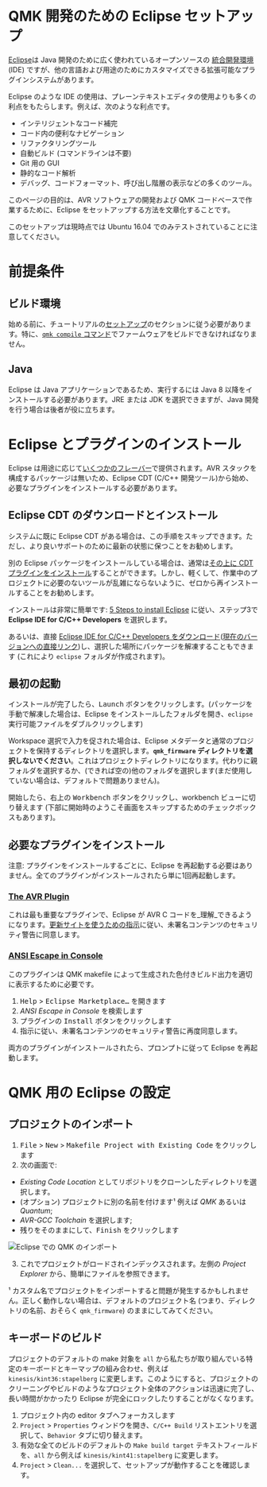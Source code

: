# QMK 開発のための Eclipse セットアップ

<!---
  original document: 0.12.41:docs/other_eclipse.md
  git diff 0.12.41 HEAD -- docs/other_eclipse.md | cat
-->

[Eclipse][1]は Java 開発のために広く使われているオープンソースの [統合開発環境](https://en.wikipedia.org/wiki/Integrated_development_environment) (IDE) ですが、他の言語および用途のためにカスタマイズできる拡張可能なプラグインシステムがあります。

Eclipse のような IDE の使用は、プレーンテキストエディタの使用よりも多くの利点をもたらします。例えば、次のような利点です。
* インテリジェントなコード補完
* コード内の便利なナビゲーション
* リファクタリングツール
* 自動ビルド (コマンドラインは不要)
* Git 用の GUI
* 静的なコード解析
* デバッグ、コードフォーマット、呼び出し階層の表示などの多くのツール。

このページの目的は、AVR ソフトウェアの開発および QMK コードベースで作業するために、Eclipse をセットアップする方法を文章化することです。

このセットアップは現時点では Ubuntu 16.04 でのみテストされていることに注意してください。

# 前提条件
## ビルド環境
始める前に、チュートリアルの[セットアップ](ja/tutorial_getting_started.md)のセクションに従う必要があります。特に、[`qmk compile` コマンド](ja/tutorial_building_firmware.md#build-your-firmware)でファームウェアをビルドできなければなりません。

## Java
Eclipse は Java アプリケーションであるため、実行するには Java 8 以降をインストールする必要があります。JRE または JDK を選択できますが、Java 開発を行う場合は後者が役に立ちます。

# Eclipse とプラグインのインストール
Eclipse は用途に応じて[いくつかのフレーバー](https://www.eclipse.org/downloads/eclipse-packages/)で提供されます。AVR スタックを構成するパッケージは無いため、Eclipse CDT (C/C++ 開発ツール)から始め、必要なプラグインをインストールする必要があります。

## Eclipse CDT のダウンロードとインストール
システムに既に Eclipse CDT がある場合は、この手順をスキップできます。ただし、より良いサポートのために最新の状態に保つことをお勧めします。

別の Eclipse パッケージをインストールしている場合は、通常は[その上に CDT プラグインをインストール](https://eclipse.org/cdt/downloads.php)することができます。しかし、軽くして、作業中のプロジェクトに必要のないツールが乱雑にならないように、ゼロから再インストールすることをお勧めします。

インストールは非常に簡単です: [5 Steps to install Eclipse](https://eclipse.org/downloads/eclipse-packages/?show_instructions=TRUE) に従い、ステップ3で **Eclipse IDE for C/C++ Developers** を選択します。

あるいは、直接 [Eclipse IDE for C/C++ Developers をダウンロード](https://www.eclipse.org/downloads/eclipse-packages/)([現在のバージョンへの直接リンク](https://www.eclipse.org/downloads/packages/eclipse-ide-cc-developers/neonr))し、選択した場所にパッケージを解凍することもできます (これにより `eclipse` フォルダが作成されます)。

## 最初の起動
インストールが完了したら、<kbd>Launch</kbd> ボタンをクリックします。(パッケージを手動で解凍した場合は、Eclipse をインストールしたフォルダを開き、`eclipse` 実行可能ファイルをダブルクリックします)

Workspace 選択で入力を促された場合は、Eclipse メタデータと通常のプロジェクトを保持するディレクトリを選択します。**`qmk_firmware` ディレクトリを選択しないでください**。これはプロジェクトディレクトリになります。代わりに親フォルダを選択するか、(できれば空の)他のフォルダを選択します(まだ使用していない場合は、デフォルトで問題ありません)。

開始したら、右上の <kbd>Workbench</kbd> ボタンをクリックし、workbench ビューに切り替えます (下部に開始時のようこそ画面をスキップするためのチェックボックスもあります)。

## 必要なプラグインをインストール
注意: プラグインをインストールするごとに、Eclipse を再起動する必要はありません。全てのプラグインがインストールされたら単に1回再起動します。

### [The AVR Plugin](https://avr-eclipse.sourceforge.net/)
これは最も重要なプラグインで、Eclipse が AVR C コードを_理解_できるようになります。[更新サイトを使うための指示](https://avr-eclipse.sourceforge.net/wiki/index.php/Plugin_Download#Update_Site)に従い、未署名コンテンツのセキュリティ警告に同意します。

### [ANSI Escape in Console](https://marketplace.eclipse.org/content/ansi-escape-console)
このプラグインは QMK makefile によって生成された色付きビルド出力を適切に表示するために必要です。

1. <kbd>Help</kbd> > <kbd>Eclipse Marketplace…</kbd> を開きます
2. _ANSI Escape in Console_ を検索します
3. プラグインの <samp>Install</samp> ボタンをクリックします
4. 指示に従い、未署名コンテンツのセキュリティ警告に再度同意します。

両方のプラグインがインストールされたら、プロンプトに従って Eclipse を再起動します。

# QMK 用の Eclipse の設定
## プロジェクトのインポート
1. <kbd>File</kbd> > <kbd>New</kbd> > <kbd>Makefile Project with Existing Code</kbd> をクリックします
2. 次の画面で:
* _Existing Code Location_ としてリポジトリをクローンしたディレクトリを選択します。
* (オプション) プロジェクトに別の名前を付けます¹ 例えば _QMK_ あるいは _Quantum_;
* _AVR-GCC Toolchain_ を選択します;
* 残りをそのままにして、<kbd>Finish</kbd> をクリックします

![Eclipse での QMK のインポート](https://i.imgur.com/oHYR1yW.png)

3. これでプロジェクトがロードされインデックスされます。左側の _Project Explorer_ から、簡単にファイルを参照できます。

¹ カスタム名でプロジェクトをインポートすると問題が発生するかもしれません。正しく動作しない場合は、デフォルトのプロジェクト名 (つまり、ディレクトリの名前、おそらく `qmk_firmware`) のままにしてみてください。

## キーボードのビルド

プロジェクトのデフォルトの make 対象を `all` から私たちが取り組んでいる特定のキーボードとキーマップの組み合わせ、例えば `kinesis/kint36:stapelberg` に変更します。このようにすると、プロジェクトのクリーニングやビルドのようなプロジェクト全体のアクションは迅速に完了し、長い時間がかかったり Eclipse が完全にロックしたりすることがなくなります。

1. プロジェクト内の editor タブへフォーカスします
2. `Project` > `Properties` ウィンドウを開き、`C/C++ Build` リストエントリを選択して、`Behavior` タブに切り替えます。
3. 有効な全てのビルドのデフォルトの `Make build target` テキストフィールドを、`all` から例えば `kinesis/kint41:stapelberg` に変更します。
4. `Project` > `Clean...` を選択して、セットアップが動作することを確認します。

[1]: https://en.wikipedia.org/wiki/Eclipse_(software)
